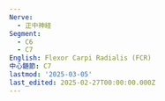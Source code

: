 ```yaml
---
Nerve:
  - 正中神経
Segment:
  - C6
  - C7
English: Flexor Carpi Radialis (FCR)
中心髄節: C7
lastmod: '2025-03-05'
last_edited: 2025-02-27T00:00:00.000Z
---
```



